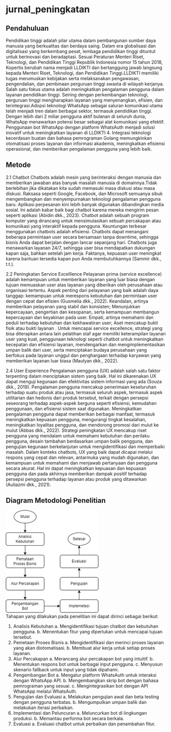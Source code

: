 # jurnal_peningkatan
## Pendahuluan
Pendidikan tinggi adalah pilar utama dalam pembangunan sumber daya manusia yang berkualitas dan berdaya saing. Dalam era globalisasi dan digitalisasi yang berkembang pesat, lembaga pendidikan tinggi dituntut untuk berinovasi dan beradaptasi. Sesuai Peraturan Menteri Riset, Teknologi, dan Pendidikan Tinggi Republik Indonesia nomor 15 tahun 2018, Kopertis berubah nama menjadi LLDIKTI dan bertanggung jawab langsung kepada Menteri Riset, Teknologi, dan Pendidikan Tinggi.LLDIKTI memiliki tugas merumuskan kebijakan serta melaksanakan pengawasan, pengendalian, dan pembinaan perguruan tinggi swasta di wilayah kerjanya. Salah satu fokus utama adalah meningkatkan pengalaman pengguna dalam layanan pendidikan tinggi. Seiring dengan perkembangan teknologi, perguruan tinggi mengharapkan layanan yang menyenangkan, efisien, dan terintegrasi.Adopsi teknologi WhatsApp sebagai saluran komunikasi utama telah menjadi tren dalam berbagai sektor, termasuk pendidikan tinggi. Dengan lebih dari 2 miliar pengguna aktif bulanan di seluruh dunia, WhatsApp menawarkan potensi besar sebagai alat komunikasi yang efektif. Penggunaan bot WhatsApp dengan platform WhatsAuth menjadi solusi inovatif untuk meningkatkan layanan di LLDIKTI 4. Integrasi teknologi kecerdasan buatan dan bahasa pemrograman Golang memungkinkan otomatisasi proses layanan dan informasi akademis, meningkatkan efisiensi operasional, dan memberikan pengalaman pengguna yang lebih baik.
## Metode
2.1 Chatbot
Chatbots adalah mesin yang berinteraksi dengan manusia dan memberikan jawaban atas banyak masalah manusia di domainnya.Tidak berlebihan jika dikatakan kita sudah memasuki masa diskusi atau masa diskusi. Raksasa seperti Google, Facebook, dan Microsoft semuanya sibuk mengembangkan dan menyempurnakan teknologi pengalaman pengguna baru. Aplikasi perpesanan kini lebih banyak digunakan dibandingkan media sosial. Ini adalah kabar baik bagi chatbot karena mereka mengirim pesan seperti aplikasi (Abidin dkk., 2023). Chatbot adalah sebuah program komputer yang dirancang untuk mensimulasikan sebuah percakapan atau komunikasi yang interaktif kepada pengguna. Keuntungan terbesar menggunakan chatbots adalah efisiensi. Chatbots dapat menangani beberapa permintaan user secara bersamaan tanpa downtime, sehingga bisnis Anda dapat berjalan dengan lancar sepanjang hari. Chatbots juga menawarkan layanan 24/7, sehingga user bisa mendapatkan dukungan kapan saja, bahkan setelah jam kerja. Faktanya, kepuasan user meningkat karena bantuan tersedia kapan pun Anda membutuhkannya (Sammir dkk., t.t.).

2.2 Peningkatan Service Excelllence
Pelayanan  prima  (service  excellence) adalah kemampuan untuk memberikan layanan yang luar biasa dengan tujuan memuaskan user atas layanan yang diberikan oleh perusahaan atau organisasi tertentu. Aspek penting dari pelayanan yang baik adalah daya tanggap: kemampuan untuk merespons kebutuhan dan permintaan user dengan cepat dan efisien (Gusmelia dkk., 2022). Keandalan, artinya memberikan pelayanan yang stabil dan konsisten; Menunjukkan kepercayaan, pengertian dan kesopanan, serta kemampuan membangun kepercayaan dan keyakinan pada user. Empati, artinya memahami dan peduli terhadap kebutuhan dan kekhawatiran user; Aset mencakup bukti fisik atau bukti layanan . Untuk mencapai service excellence, strategi yang bisa diterapkan antara lain pelatihan staf agar memiliki keterampilan layanan user yang kuat, penggunaan teknologi seperti chatbot untuk meningkatkan kecepatan dan efisiensi layanan, mendengarkan dan mengimplementasikan umpan balik dari user, serta menciptakan budaya perusahaan yang berfokus pada layanan unggul dan penghargaan terhadap karyawan yang memberikan layanan luar biasa (Maulyan dkk., 2022).

2.4 User Experience
Pengalaman pengguna (UX) adalah salah satu faktor terpenting dalam menciptakan sistem yang baik. Hal ini dikarenakan UX dapat menguji kegunaan dan efektivitas sistem informasi yang ada (Souza dkk., 2019). Pengalaman pengguna mencakup penerimaan keseluruhan terhadap suatu produk atau jasa, termasuk seluruh aspek, termasuk aspek utilitarian dan hedonis dari produk tersebut, terkait dengan persepsi seseorang terhadap aspek-aspek berguna seperti efisiensi, kemudahan penggunaan, dan efisiensi sistem saat digunakan. Meningkatkan pengalaman pengguna dapat memberikan berbagai manfaat, termasuk meningkatkan kepuasan pengguna, mengurangi tingkat kesalahan, meningkatkan loyalitas pengguna, dan mendorong promosi dari mulut ke mulut (Abbas dkk., 2022). Strategi peningkatan UX mencakup riset pengguna yang mendalam untuk memahami kebutuhan dan perilaku pengguna, desain tambahan berdasarkan umpan balik pengguna, dan pengujian kegunaan berkelanjutan untuk mengidentifikasi dan memperbaiki masalah. Dalam konteks chatbots, UX yang baik dapat dicapai melalui respons yang cepat dan relevan, antarmuka yang mudah digunakan, dan kemampuan untuk memahami dan menjawab pertanyaan dan pengguna secara akurat. Hal ini dapat meningkatkan kepuasan dan kepuasan pengguna dan pada akhirnya memberikan dampak positif terhadap persepsi pengguna terhadap layanan atau produk yang ditawarkan (Auliazmi dkk., 2021).

## Diagram Metodologi Penelitian
   ![image](https://github.com/haryadi14/jurnal_peningkatan-/blob/master/FLOW%20CHART%20TA.drawio.png?raw=true)  
Tahapan yang dilakukan pada penelitian ini dapat dirinci sebagai berikut:
1.	Analisis Kebutuhan
a.	Mengidentifikasi tujuan chatbot dan kebutuhan pengguna.
b.	Menentukan fitur yang diperlukan untuk mencapai tujuan tersebut.
2.	Pemetaan Proses Bisnis
a.	Mengidentifikasi dan merinci proses layanan yang akan diotomatisasi.
b.	Membuat alur kerja untuk setiap proses layanan.
3.	Alur Percakapan
a.	Merancang alur percakapan bot yang intuitif.
b.	Menentukan respons bot untuk berbagai input pengguna.
c.	Menyusun skenario fallback untuk input yang tidak dipahami.
4.	Pengembangan Bot 
a.	Mengatur platform WhatsAuth untuk interaksi dengan WhatsApp API.
b.	Mengembangkan skrip bot dengan bahasa pemrograman yang sesuai.
c.	Mengintegrasikan bot dengan API WhatsApp melalui WhatsAuth.
5.	Pengujian dan Evaluasi
a.	Melakukan pengujian awal dan beta testing dengan pengguna terbatas.
b.	Mengumpulkan umpan balik dan melakukan iterasi perbaikan.
6.	Implementasi dan Peluncuran
a.	Meluncurkan bot di lingkungan produksi.
b.	Memantau performa bot secara berkala.
7.	Evaluasi 
a.	Evaluasi chatbot untuk perbaikan dan penambahan fitur.



